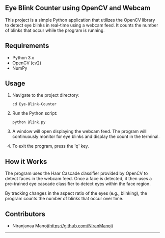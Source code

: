## Eye Blink Counter using OpenCV and Webcam

This project is a simple Python application that utilizes the OpenCV library to detect eye blinks in real-time using a webcam feed. It counts the number of blinks that occur while the program is running.

## Requirements

- Python 3.x
- OpenCV (cv2)
- NumPy


## Usage

1. Navigate to the project directory:

    ```
    cd Eye-Blink-Counter
    ```

2. Run the Python script:

    ```
    python Blink.py
    ```

3. A window will open displaying the webcam feed. The program will continuously monitor for eye blinks and display the count in the terminal.

4. To exit the program, press the 'q' key.

## How it Works

The program uses the Haar Cascade classifier provided by OpenCV to detect faces in the webcam feed. Once a face is detected, it then uses a pre-trained eye cascade classifier to detect eyes within the face region.

By tracking changes in the aspect ratio of the eyes (e.g., blinking), the program counts the number of blinks that occur over time.

## Contributors

- Niranjanaa Manoj(https://github.com/NiranManoj)



---

